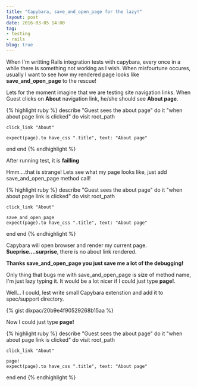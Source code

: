 ```yaml
---
title: "Capybara, save_and_open_page for the lazy!"
layout: post
date: 2016-03-05 14:00
tag:
- testing
- rails
blog: true
---
```



When I'm writting Rails integration tests with capybara, every once
in a while there is something not working as I wish.
When misfourtune occures, usually I want to see how my
rendered page looks like **save_and_open_page** to the rescue!

Lets for the moment imagine that we are testing site navigation links.
When Guest clicks on **About** navigation link, he/she should see **About
page**.

{% highlight ruby %}
describe "Guest sees the about page" do
  it "when about page link is clicked" do
    visit root_path

    click_link "About"

    expect(page).to have_css ".title", text: "About page"
  end
end
{% endhighlight %}


After running test, it is **failling**

Hmm....that is strange!
Lets see what my page looks like, just add save_and_open_page method
call!

{% highlight ruby %}
describe "Guest sees the about page" do
  it "when about page link is clicked" do
    visit root_path

    click_link "About"

    save_and_open_page
    expect(page).to have_css ".title", text: "About page"
  end
end
{% endhighlight %}

Capybara will open browser and render my current page.
**Sueprise....surprise**, there is no about link rendered.

**Thanks save_and_open_page you just save me a lot of the debugging!**

Only thing that bugs me with save_and_open_page is size of method name,
I'm just lazy typing it.
It would be a lot nicer if I could just type **page!**.

Well... I could, lest write small Capybara extenstion and add it to
spec/support directory.

{% gist dixpac/20b9e4f90529268b15aa %}

Now I could just type
**page!**

{% highlight ruby %}
describe "Guest sees the about page" do
  it "when about page link is clicked" do
    visit root_path

    click_link "About"

    page!
    expect(page).to have_css ".title", text: "About page"
  end
end
{% endhighlight %}
